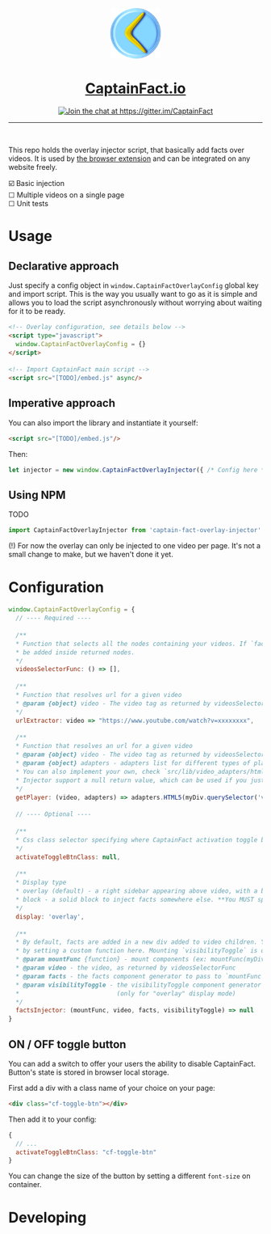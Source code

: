 <p align="center"><img src="src/assets/icon.png" height="100"/></p>
<h1 align="center"><a href="https://captainfact.io">CaptainFact.io</a></h1>
<p align="center"><a href="https://gitter.im/CaptainFact"><img src="https://badges.gitter.im/Join%20Chat.svg" alt="Join the chat at https://gitter.im/CaptainFact"/></a></p>
<hr/>
<br/>

This repo holds the overlay injector script, that basically add facts over videos.
It is used by [the browser extension](https://github.com/CaptainFact/captain-fact-extension)
and can be integrated on any website freely. 

☑️ Basic injection <br>
☐ Multiple videos on a single page <br>
☐ Unit tests <br>


# Usage

## Declarative approach

Just specify a config object in `window.CaptainFactOverlayConfig` global key and import script. This is the way
you usually want to go as it is simple and allows you to load the script asynchronously without worrying about
waiting for it to be ready.

```html
<!-- Overlay configuration, see details below -->
<script type="javascript">
  window.CaptainFactOverlayConfig = {}
</script>

<!-- Import CaptainFact main script -->
<script src="[TODO]/embed.js" async/>
```

## Imperative approach

You can also import the library and instantiate it yourself:

```html
<script src="[TODO]/embed.js"/>
```

Then:

```javascript
let injector = new window.CaptainFactOverlayInjector({ /* Config here */ })
```

## Using NPM 

TODO

```javascript
import CaptainFactOverlayInjector from 'captain-fact-overlay-injector'
```

(!) For now the overlay can only be injected to one video per page. It's not a small change to make, but
we haven't done it yet.

# Configuration

```javascript
window.CaptainFactOverlayConfig = {
  // ---- Required ---- 
  
  /**
  * Function that selects all the nodes containing your videos. If `factsInjector` is not defined, facts will
  * be added inside returned nodes.
  */
  videosSelectorFunc: () => [],
  
  /**
  * Function that resolves url for a given video
  * @param {object} video - The video tag as returned by videosSelectorFunc
  */
  urlExtractor: video => "https://www.youtube.com/watch?v=xxxxxxxx",
  
  /**
  * Function that resolves an url for a given video
  * @param {object} video - The video tag as returned by videosSelectorFunc
  * @param {object} adapters - adapters list for different types of players. Only `html5` is supported at the moment
  * You can also implement your own, check `src/lib/video_adapters/html5.js` if you need an example.
  * Injector support a null return value, which can be used if you just want to display facts without player binding. 
  */
  getPlayer: (video, adapters) => adapters.HTML5(myDiv.querySelector('video')),
  
  // ---- Optional ----
 
  /**
  * Css class selector specifying where CaptainFact activation toggle buttons should be mounted
  */
  activateToggleBtnClass: null,
  
  /**
  * Display type
  * overlay (default) - a right sidebar appearing above video, with a button to show / hide it
  * block - a solid block to inject facts somewhere else. **You MUST specify factsInjector if using this mode**
  */
  display: 'overlay',
  
  /**
  * By default, facts are added in a new div added to video children. You can change this behaviour
  * by setting a custom function here. Mounting `visibilityToggle` is optional 
  * @param mountFunc {function} - mount components (ex: mountFunc(myDiv, facts))
  * @param video - the video, as returned by videosSelectorFunc
  * @param facts - the facts component generator to pass to `mountFunc`
  * @param visibilityToggle - the visibilityToggle component generator to pass to `mountFunc`
  *                           (only for "overlay" display mode) 
  */
  factsInjector: (mountFunc, video, facts, visibilityToggle) => null
}
```

## ON / OFF toggle button

You can add a switch to offer your users the ability to disable CaptainFact. Button's state is
stored in browser local storage.

First add a div with a class name of your choice on your page:
```html
<div class="cf-toggle-btn"></div>
```

Then add it to your config:
```javascript
{
  // ...
  activateToggleBtnClass: "cf-toggle-btn"
}
```

You can change the size of the button by setting a different `font-size` on container.

# Developing